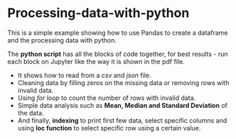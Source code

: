 # Processing-data-with-python

This is a simple example showing how to use Pandas to create a dataframe and the processing data with python. 

The **python script** has all the blocks of code together, for best results - run each block on Jupyter like the way it is shown in the pdf file. 

- It shows how to read from a *csv* and *json* file. 
- Cleaning data by filling zeros on the missing data or removing rows with invalid data. 
- Using *for loop* to count the number of rows with invalid data. 
- Simple data analysis such as **Mean, Median and Standard Deviation** of the data. 
- And finally, **indexing** to print first few data, select specific columns and using **loc function** to select specific row using a certain value. 

